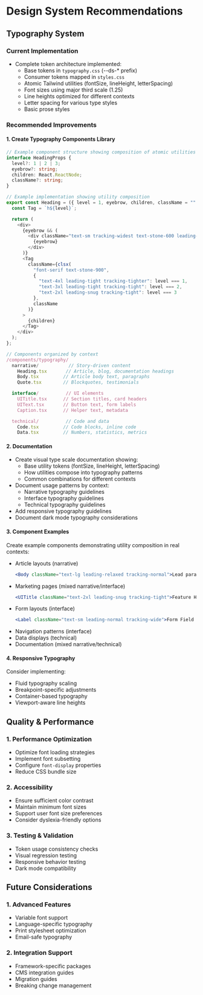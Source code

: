 # Design System Recommendations

## Typography System

### Current Implementation

- Complete token architecture implemented:
  - Base tokens in `typography.css` (--ds-\* prefix)
  - Consumer tokens mapped in `styles.css`
  - Atomic Tailwind utilities (fontSize, lineHeight, letterSpacing)
  - Font sizes using major third scale (1.25)
  - Line heights optimized for different contexts
  - Letter spacing for various type styles
  - Basic prose styles

### Recommended Improvements

#### 1. Create Typography Components Library

```typescript
// Example component structure showing composition of atomic utilities
interface HeadingProps {
  level?: 1 | 2 | 3;
  eyebrow?: string;
  children: React.ReactNode;
  className?: string;
}

// Example implementation showing utility composition
export const Heading = ({ level = 1, eyebrow, children, className = "" }) => {
  const Tag = `h${level}`;

  return (
    <div>
      {eyebrow && (
        <div className="text-sm tracking-widest text-stone-600 leading-normal mb-2">
          {eyebrow}
        </div>
      )}
      <Tag
        className={clsx(
          "font-serif text-stone-900",
          {
            "text-4xl leading-tight tracking-tighter": level === 1,
            "text-3xl leading-tight tracking-tight": level === 2,
            "text-2xl leading-snug tracking-tight": level === 3
          },
          className
        )}
      >
        {children}
      </Tag>
    </div>
  );
};

// Components organized by context
/components/typography/
  narrative/           // Story-driven content
    Heading.tsx       // Article, blog, documentation headings
    Body.tsx         // Article body text, paragraphs
    Quote.tsx        // Blockquotes, testimonials

  interface/          // UI elements
    UITitle.tsx      // Section titles, card headers
    UIText.tsx       // Button text, form labels
    Caption.tsx      // Helper text, metadata

  technical/          // Code and data
    Code.tsx         // Code blocks, inline code
    Data.tsx         // Numbers, statistics, metrics
```

#### 2. Documentation

- Create visual type scale documentation showing:
  - Base utility tokens (fontSize, lineHeight, letterSpacing)
  - How utilities compose into typography patterns
  - Common combinations for different contexts
- Document usage patterns by context:
  - Narrative typography guidelines
  - Interface typography guidelines
  - Technical typography guidelines
- Add responsive typography guidelines
- Document dark mode typography considerations

#### 3. Component Examples

Create example components demonstrating utility composition in real contexts:

- Article layouts (narrative)
  ```jsx
  <Body className="text-lg leading-relaxed tracking-normal">Lead paragraph with larger text</Body>
  ```
- Marketing pages (mixed narrative/interface)
  ```jsx
  <UITitle className="text-2xl leading-snug tracking-tight">Feature Highlight</UITitle>
  ```
- Form layouts (interface)
  ```jsx
  <Label className="text-sm leading-normal tracking-wide">Form Field Label</Label>
  ```
- Navigation patterns (interface)
- Data displays (technical)
- Documentation (mixed narrative/technical)

#### 4. Responsive Typography

Consider implementing:

- Fluid typography scaling
- Breakpoint-specific adjustments
- Container-based typography
- Viewport-aware line heights

## Quality & Performance

### 1. Performance Optimization

- Optimize font loading strategies
- Implement font subsetting
- Configure `font-display` properties
- Reduce CSS bundle size

### 2. Accessibility

- Ensure sufficient color contrast
- Maintain minimum font sizes
- Support user font size preferences
- Consider dyslexia-friendly options

### 3. Testing & Validation

- Token usage consistency checks
- Visual regression testing
- Responsive behavior testing
- Dark mode compatibility

## Future Considerations

### 1. Advanced Features

- Variable font support
- Language-specific typography
- Print stylesheet optimization
- Email-safe typography

### 2. Integration Support

- Framework-specific packages
- CMS integration guides
- Migration guides
- Breaking change management
